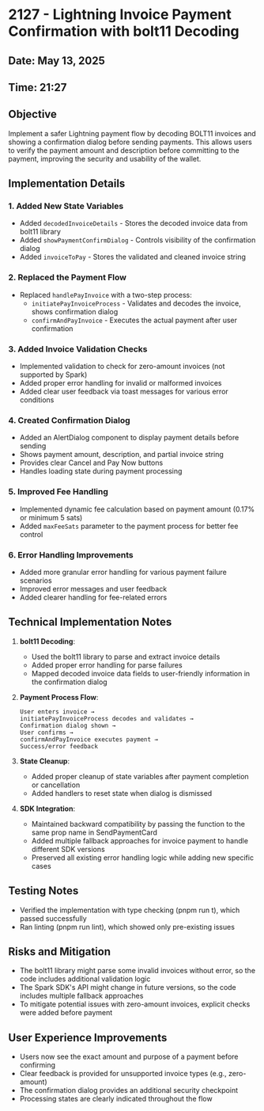 # 2127 - Lightning Invoice Payment Confirmation with bolt11 Decoding

## Date: May 13, 2025
## Time: 21:27

## Objective
Implement a safer Lightning payment flow by decoding BOLT11 invoices and showing a confirmation dialog before sending payments. This allows users to verify the payment amount and description before committing to the payment, improving the security and usability of the wallet.

## Implementation Details

### 1. Added New State Variables
- Added `decodedInvoiceDetails` - Stores the decoded invoice data from bolt11 library
- Added `showPaymentConfirmDialog` - Controls visibility of the confirmation dialog
- Added `invoiceToPay` - Stores the validated and cleaned invoice string

### 2. Replaced the Payment Flow
- Replaced `handlePayInvoice` with a two-step process:
  - `initiatePayInvoiceProcess` - Validates and decodes the invoice, shows confirmation dialog
  - `confirmAndPayInvoice` - Executes the actual payment after user confirmation

### 3. Added Invoice Validation Checks
- Implemented validation to check for zero-amount invoices (not supported by Spark)
- Added proper error handling for invalid or malformed invoices
- Added clear user feedback via toast messages for various error conditions

### 4. Created Confirmation Dialog
- Added an AlertDialog component to display payment details before sending
- Shows payment amount, description, and partial invoice string
- Provides clear Cancel and Pay Now buttons
- Handles loading state during payment processing

### 5. Improved Fee Handling
- Implemented dynamic fee calculation based on payment amount (0.17% or minimum 5 sats)
- Added `maxFeeSats` parameter to the payment process for better fee control

### 6. Error Handling Improvements
- Added more granular error handling for various payment failure scenarios
- Improved error messages and user feedback
- Added clearer handling for fee-related errors

## Technical Implementation Notes

1. **bolt11 Decoding**:
   - Used the bolt11 library to parse and extract invoice details
   - Added proper error handling for parse failures
   - Mapped decoded invoice data fields to user-friendly information in the confirmation dialog

2. **Payment Process Flow**:
   ```
   User enters invoice → 
   initiatePayInvoiceProcess decodes and validates → 
   Confirmation dialog shown → 
   User confirms → 
   confirmAndPayInvoice executes payment → 
   Success/error feedback
   ```

3. **State Cleanup**:
   - Added proper cleanup of state variables after payment completion or cancellation
   - Added handlers to reset state when dialog is dismissed

4. **SDK Integration**:
   - Maintained backward compatibility by passing the function to the same prop name in SendPaymentCard
   - Added multiple fallback approaches for invoice payment to handle different SDK versions
   - Preserved all existing error handling logic while adding new specific cases

## Testing Notes
- Verified the implementation with type checking (pnpm run t), which passed successfully
- Ran linting (pnpm run lint), which showed only pre-existing issues

## Risks and Mitigation
- The bolt11 library might parse some invalid invoices without error, so the code includes additional validation logic
- The Spark SDK's API might change in future versions, so the code includes multiple fallback approaches
- To mitigate potential issues with zero-amount invoices, explicit checks were added before payment

## User Experience Improvements
- Users now see the exact amount and purpose of a payment before confirming
- Clear feedback is provided for unsupported invoice types (e.g., zero-amount)
- The confirmation dialog provides an additional security checkpoint
- Processing states are clearly indicated throughout the flow